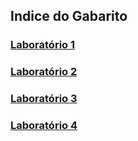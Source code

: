 ﻿## Indice do Gabarito

### [Laboratório 1](./gabarito/laboratorio1)
### [Laboratório 2]()
### [Laboratório 3]()
### [Laboratório 4]()

